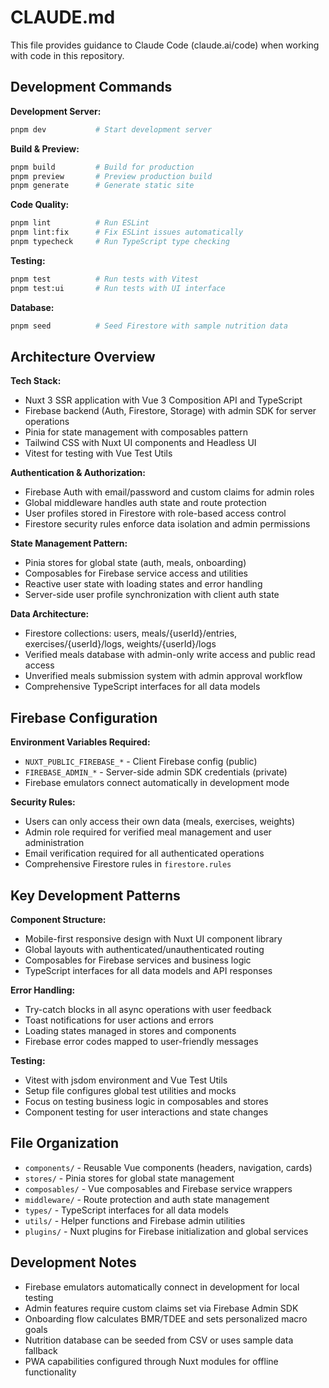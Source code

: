 # CLAUDE.md

This file provides guidance to Claude Code (claude.ai/code) when working with code in this repository.

## Development Commands

**Development Server:**
```bash
pnpm dev           # Start development server
```

**Build & Preview:**
```bash
pnpm build         # Build for production  
pnpm preview       # Preview production build
pnpm generate      # Generate static site
```

**Code Quality:**
```bash
pnpm lint          # Run ESLint
pnpm lint:fix      # Fix ESLint issues automatically
pnpm typecheck     # Run TypeScript type checking
```

**Testing:**
```bash
pnpm test          # Run tests with Vitest
pnpm test:ui       # Run tests with UI interface
```

**Database:**
```bash
pnpm seed          # Seed Firestore with sample nutrition data
```

## Architecture Overview

**Tech Stack:**
- Nuxt 3 SSR application with Vue 3 Composition API and TypeScript
- Firebase backend (Auth, Firestore, Storage) with admin SDK for server operations
- Pinia for state management with composables pattern
- Tailwind CSS with Nuxt UI components and Headless UI
- Vitest for testing with Vue Test Utils

**Authentication & Authorization:**
- Firebase Auth with email/password and custom claims for admin roles
- Global middleware handles auth state and route protection
- User profiles stored in Firestore with role-based access control
- Firestore security rules enforce data isolation and admin permissions

**State Management Pattern:**
- Pinia stores for global state (auth, meals, onboarding)
- Composables for Firebase service access and utilities
- Reactive user state with loading states and error handling
- Server-side user profile synchronization with client auth state

**Data Architecture:**
- Firestore collections: users, meals/{userId}/entries, exercises/{userId}/logs, weights/{userId}/logs
- Verified meals database with admin-only write access and public read access
- Unverified meals submission system with admin approval workflow
- Comprehensive TypeScript interfaces for all data models

## Firebase Configuration

**Environment Variables Required:**
- `NUXT_PUBLIC_FIREBASE_*` - Client Firebase config (public)
- `FIREBASE_ADMIN_*` - Server-side admin SDK credentials (private)
- Firebase emulators connect automatically in development mode

**Security Rules:**
- Users can only access their own data (meals, exercises, weights)
- Admin role required for verified meal management and user administration
- Email verification required for all authenticated operations
- Comprehensive Firestore rules in `firestore.rules`

## Key Development Patterns

**Component Structure:**
- Mobile-first responsive design with Nuxt UI component library
- Global layouts with authenticated/unauthenticated routing
- Composables for Firebase services and business logic
- TypeScript interfaces for all data models and API responses

**Error Handling:**
- Try-catch blocks in all async operations with user feedback
- Toast notifications for user actions and errors
- Loading states managed in stores and components
- Firebase error codes mapped to user-friendly messages

**Testing:**
- Vitest with jsdom environment and Vue Test Utils
- Setup file configures global test utilities and mocks
- Focus on testing business logic in composables and stores
- Component testing for user interactions and state changes

## File Organization

- `components/` - Reusable Vue components (headers, navigation, cards)
- `stores/` - Pinia stores for global state management
- `composables/` - Vue composables and Firebase service wrappers
- `middleware/` - Route protection and auth state management  
- `types/` - TypeScript interfaces for all data models
- `utils/` - Helper functions and Firebase admin utilities
- `plugins/` - Nuxt plugins for Firebase initialization and global services

## Development Notes

- Firebase emulators automatically connect in development for local testing
- Admin features require custom claims set via Firebase Admin SDK
- Onboarding flow calculates BMR/TDEE and sets personalized macro goals
- Nutrition database can be seeded from CSV or uses sample data fallback
- PWA capabilities configured through Nuxt modules for offline functionality